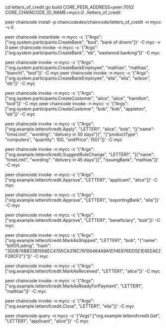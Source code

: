 cd letters_of_credit
go build
CORE_PEER_ADDRESS=peer:7052 CORE_CHAINCODE_ID_NAME=mycc:0 ./letters_of_credit

peer chaincode install -p chaincodedev/chaincode/letters_of_credit -n mycc -v 0

peer chaincode instantiate -n mycc -c '{"Args":["org.system.participants.CreateBank", "bod", "bank of dinero"]}' -C myc -v 0
peer chaincode invoke -n mycc -c '{"Args":["org.system.participants.CreateBank", "eb", "eastwood banking"]}' -C myc

peer chaincode invoke -n mycc -c '{"Args":["org.system.participants.CreateBankEmployee", "mathias", "mathias", "bianchi", "bod"]}' -C myc
peer chaincode invoke -n mycc -c '{"Args":["org.system.participants.CreateBankEmployee", "ella", "ella", "wilson", "eb"]}' -C myc

peer chaincode invoke -n mycc -c '{"Args":["org.system.participants.CreateCustomer", "alice", "alice", "hamilton", "bod"]}' -C myc
peer chaincode invoke -n mycc -c '{"Args":["org.system.participants.CreateCustomer", "bob", "bob", "appleton", "eb"]}' -C myc

peer chaincode invoke -n mycc -c '{"Args":["org.example.letterofcredit.Apply", "LETTER1", "alice", "bob", "[{\"name\": \"timeLimit\", \"wording\": \"delivery in 30 days\"}]", "{\"productType\": \"computers\", \"quantity\": 100, \"unitPrice\": 150}"]}' -C myc

peer chaincode invoke -n mycc -c '{"Args":["org.example.letterofcredit.SuggestRuleChange", "LETTER1", "[{\"name\": \"timeLimit\", \"wording\": \"delivery in 45 days\"}]", "issuingBank", "mathias"]}' -C myc

peer chaincode invoke -n mycc -c '{"Args":["org.example.letterofcredit.Approve", "LETTER1", "applicant", "alice"]}' -C myc

peer chaincode invoke -n mycc -c '{"Args":["org.example.letterofcredit.Approve", "LETTER1", "exportingBank", "ella"]}' -C myc

peer chaincode invoke -n mycc -c '{"Args":["org.example.letterofcredit.Approve", "LETTER1", "beneficiary", "bob"]}' -C myc

peer chaincode invoke -n mycc -c '{"Args":["org.example.letterofcredit.MarkAsShipped", "LETTER1", "bob", "{\"name\": \"billOfLading\", \"hash\": \"3D0B76BB23B1568EC4785CA318C76106484A9A1D14E876DD5E1E6EEAE2F28CF2\"}"]}' -C myc

peer chaincode invoke -n mycc -c '{"Args":["org.example.letterofcredit.MarkAsReceived", "LETTER1", "alice"]}' -C myc

peer chaincode invoke -n mycc -c '{"Args":["org.example.letterofcredit.MarkAsReadyForPayment", "LETTER1", "mathias"]}' -C myc

peer chaincode invoke -n mycc -c '{"Args":["org.example.letterofcredit.Close", "LETTER1", "ella"]}' -C myc

peer chaincode query -n mycc -c '{"Args":["org.example.letterofcredit.Get", "LETTER1", "applicant", "alice"]}' -C myc
